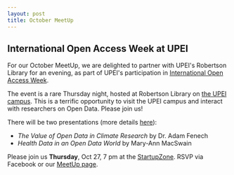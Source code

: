 ```yaml
---
layout: post
title: October MeetUp
---
```


## International Open Access Week at UPEI

For our October MeetUp, we are delighted to partner with UPEI's Robertson Library for an evening, as part of UPEI's participation in [International Open Access Week](http://www.openaccessweek.org/).

The event is a rare Thursday night, hosted at Robertson Library on [the UPEI campus](http://files.upei.ca/map.pdf). This is a terrific opportunity to visit the UPEI campus and interact with researchers on Open Data. Please join us!

There will be two presentations (more details [here](http://bit.ly/2e5QNXF)):

* *The Value of Open Data in Climate Research* by Dr. Adam Fenech
* *Health Data in an Open Data World* by Mary-Ann MacSwain

Please join us **Thursday**, Oct 27, 7 pm at the [StartupZone](http://twitter.com/startupzonepei). RSVP via Facebook or our [MeetUp page](http://bit.ly/2e5QNXF).

